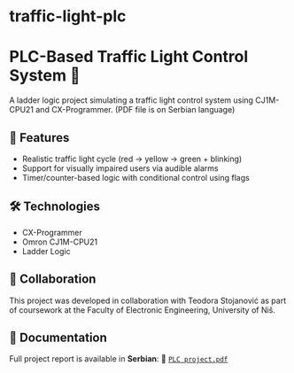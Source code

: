 # traffic-light-plc
# PLC-Based Traffic Light Control System 🚦

A ladder logic project simulating a traffic light control system using CJ1M-CPU21 and CX-Programmer.
(PDF file is on Serbian language)

## 📌 Features
- Realistic traffic light cycle (red → yellow → green + blinking)
- Support for visually impaired users via audible alarms
- Timer/counter-based logic with conditional control using flags

## 🛠 Technologies
- CX-Programmer
- Omron CJ1M-CPU21
- Ladder Logic

## 🤝 Collaboration
This project was developed in collaboration with Teodora Stojanović as part of coursework at the Faculty of Electronic Engineering, University of Niš.

## 📄 Documentation
Full project report is available in **Serbian**: 📁 [`PLC project.pdf`](./PLC%20project.pdf) 
